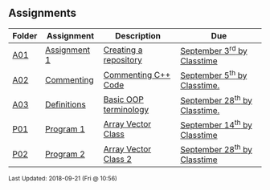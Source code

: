 ## Assignments
| Folder | Assignment | Description | Due|
 | ------------|------------|------------|------------|
 | [A01](/Users/griffin/Code/Courses/2143-Object-Oriented-Programming/tree/master/Assignments/A01) | [ Assignment 1 ](/Users/griffin/Code/Courses/2143-Object-Oriented-Programming/tree/master/Assignments/A01) | [ Creating a repository](/Users/griffin/Code/Courses/2143-Object-Oriented-Programming/tree/master/Assignments/A01) | [September 3<sup>rd</sup> by Classtime](/Users/griffin/Code/Courses/2143-Object-Oriented-Programming/tree/master/Assignments/A01) |
 | [A02](/Users/griffin/Code/Courses/2143-Object-Oriented-Programming/tree/master/Assignments/A02) | [ Commenting ](/Users/griffin/Code/Courses/2143-Object-Oriented-Programming/tree/master/Assignments/A02) | [ Commenting C++ Code](/Users/griffin/Code/Courses/2143-Object-Oriented-Programming/tree/master/Assignments/A02) | [September 5<sup>th</sup> by Classtime.](/Users/griffin/Code/Courses/2143-Object-Oriented-Programming/tree/master/Assignments/A02) |
 | [A03](/Users/griffin/Code/Courses/2143-Object-Oriented-Programming/tree/master/Assignments/A03) | [ Definitions ](/Users/griffin/Code/Courses/2143-Object-Oriented-Programming/tree/master/Assignments/A03) | [ Basic OOP terminology](/Users/griffin/Code/Courses/2143-Object-Oriented-Programming/tree/master/Assignments/A03) | [September 28<sup>th</sup> by Classtime.](/Users/griffin/Code/Courses/2143-Object-Oriented-Programming/tree/master/Assignments/A03) |
 | [P01](/Users/griffin/Code/Courses/2143-Object-Oriented-Programming/tree/master/Assignments/P01) | [ Program 1 ](/Users/griffin/Code/Courses/2143-Object-Oriented-Programming/tree/master/Assignments/P01) | [ Array Vector Class](/Users/griffin/Code/Courses/2143-Object-Oriented-Programming/tree/master/Assignments/P01) | [September 14<sup>th</sup> by Classtime](/Users/griffin/Code/Courses/2143-Object-Oriented-Programming/tree/master/Assignments/P01) |
 | [P02](/Users/griffin/Code/Courses/2143-Object-Oriented-Programming/tree/master/Assignments/P02) | [ Program 2 ](/Users/griffin/Code/Courses/2143-Object-Oriented-Programming/tree/master/Assignments/P02) | [ Array Vector Class 2](/Users/griffin/Code/Courses/2143-Object-Oriented-Programming/tree/master/Assignments/P02) | [September 28<sup>th</sup> by Classtime](/Users/griffin/Code/Courses/2143-Object-Oriented-Programming/tree/master/Assignments/P02) |

<sup>Last Updated: 2018-09-21 (Fri @ 10:56)</sup>